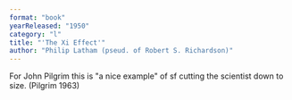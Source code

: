 ```yaml
---
format: "book"
yearReleased: "1950"
category: "l"
title: "'The Xi Effect'"
author: "Philip Latham (pseud. of Robert S. Richardson)"
---
```

For John Pilgrim this is "a nice example" of sf  cutting the scientist down to size. (Pilgrim 1963)
 